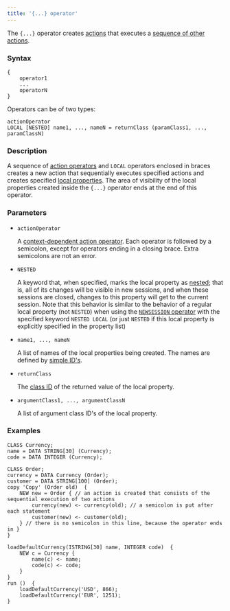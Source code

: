 ```yaml
---
title: '{...} operator'
---
```


The `{...}` operator creates [actions](Actions.md) that executes a [sequence of other actions](Sequence.md). 

### Syntax

    {
        operator1
        ...
        operatorN
    }

Operators can be of two types:

    actionOperator
    LOCAL [NESTED] name1, ..., nameN = returnClass (paramClass1, ..., paramClassN)

### Description

A sequence of [action operators](Action_operators.md) and `LOCAL` operators enclosed in braces creates a new action that sequentially executes specified actions and creates specified [local properties](Data_properties_DATA.md). The area of visibility of the local properties created inside the `{...}` operator ends at the end of this operator.

### Parameters

- `actionOperator`

    A [context-dependent action operator](Action_operators.md#contextdependent). Each operator is followed by a semicolon, except for operators ending in a closing brace. Extra semicolons are not an error.

- `NESTED`

    A keyword that, when specified, marks the local property as [nested](Session_management.md#nested); that is, all of its changes will be visible in new sessions, and when these sessions are closed, changes to this property will get to the current session. Note that this behavior is similar to the behavior of a regular local property (not `NESTED`) when using the [`NEWSESSION` operator](NEWSESSION_operator.md) with the specified keyword `NESTED LOCAL` (or just `NESTED` if this local property is explicitly specified in the property list)

- `name1, ..., nameN`

    A list of names of the local properties being created. The names are defined by [simple ID's](IDs.md#id).

- `returnClass`

    The [class ID](IDs.md#classid) of the returned value of the local property. 

- `argumentClass1, ..., argumentClassN`

    A list of argument class ID's of the local property.

### Examples

```lsf
CLASS Currency;
name = DATA STRING[30] (Currency);
code = DATA INTEGER (Currency);

CLASS Order;
currency = DATA Currency (Order);
customer = DATA STRING[100] (Order);
copy 'Copy' (Order old)  {
    NEW new = Order { // an action is created that consists of the sequential execution of two actions
        currency(new) <- currency(old); // a semicolon is put after each statement
        customer(new) <- customer(old);
    } // there is no semicolon in this line, because the operator ends in }
}

loadDefaultCurrency(ISTRING[30] name, INTEGER code)  {
    NEW c = Currency {
        name(c) <- name;
        code(c) <- code;
    }
}
run ()  {
    loadDefaultCurrency('USD', 866);
    loadDefaultCurrency('EUR', 1251);
}
```
